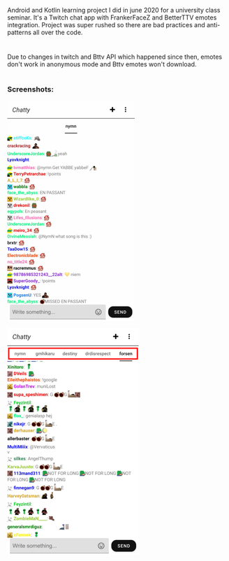 Android and Kotlin learning project I did in june 2020 for a university class seminar. It's a Twitch chat app with FrankerFaceZ and BetterTTV emotes integration. Project was super rushed so there are bad practices and anti-patterns all over the code.
#
Due to changes in twitch and Bttv API which happened since then, emotes don't work in anonymous mode and Bttv emotes won't download.
#
### Screenshots:

![plot](./screenshots/chat.png?raw=true "function")

![plot](./screenshots/multi_chat.png?raw=true "function")

